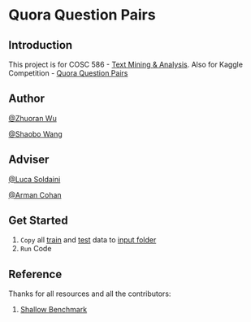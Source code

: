 # Quora Question Pairs

## Introduction

This project is for COSC 586 - [Text Mining & Analysis](courses.georgetown.edu/index.cfm?Action=View&CourseID=COSC-586). Also for Kaggle Competition - [Quora Question Pairs](https://www.kaggle.com/c/quora-question-pairs)

## Author
[@Zhuoran Wu](https://github.com/WuZhuoran)

[@Shaobo Wang](https://github.com/sw1001)

## Adviser

[@Luca Soldaini](https://github.com/soldni)

[@Arman Cohan](https://github.com/acohan)

## Get Started

1. `Copy` all [train](https://www.kaggle.com/c/quora-question-pairs/data) and [test](https://www.kaggle.com/c/quora-question-pairs/data) data to [input folder](https://github.com/WuZhuoran/Quora-Question-Pairs/tree/master/input)
2. `Run` Code

## Reference

Thanks for all resources and all the contributors:

1. [Shallow Benchmark](https://www.kaggle.com/selfishgene/shallow-benchmark-0-31675-lb)
